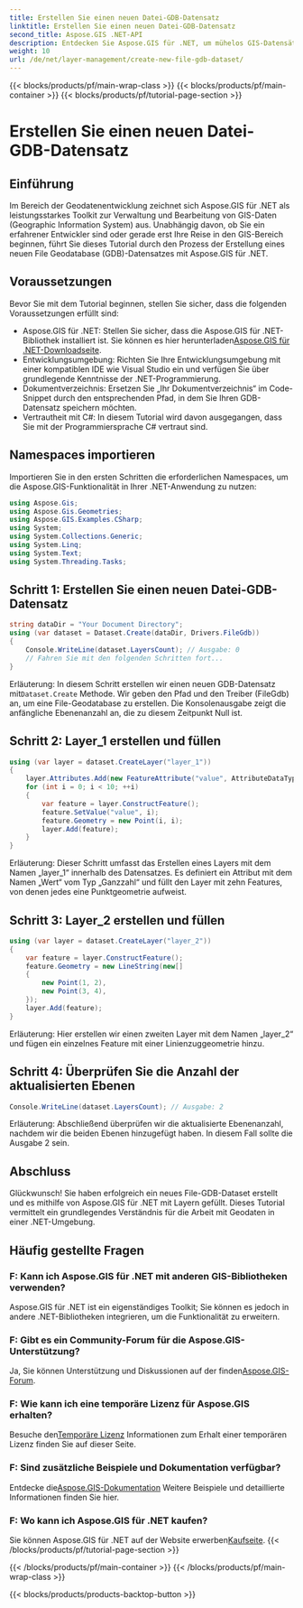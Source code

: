 ```yaml
---
title: Erstellen Sie einen neuen Datei-GDB-Datensatz
linktitle: Erstellen Sie einen neuen Datei-GDB-Datensatz
second_title: Aspose.GIS .NET-API
description: Entdecken Sie Aspose.GIS für .NET, um mühelos GIS-Datensätze zu erstellen und zu verwalten. Laden Sie es jetzt herunter und profitieren Sie von einer nahtlosen Geodatenentwicklung. #Aspose #GIS
weight: 10
url: /de/net/layer-management/create-new-file-gdb-dataset/
---
```


{{< blocks/products/pf/main-wrap-class >}}
{{< blocks/products/pf/main-container >}}
{{< blocks/products/pf/tutorial-page-section >}}

# Erstellen Sie einen neuen Datei-GDB-Datensatz

## Einführung
Im Bereich der Geodatenentwicklung zeichnet sich Aspose.GIS für .NET als leistungsstarkes Toolkit zur Verwaltung und Bearbeitung von GIS-Daten (Geographic Information System) aus. Unabhängig davon, ob Sie ein erfahrener Entwickler sind oder gerade erst Ihre Reise in den GIS-Bereich beginnen, führt Sie dieses Tutorial durch den Prozess der Erstellung eines neuen File Geodatabase (GDB)-Datensatzes mit Aspose.GIS für .NET.
## Voraussetzungen
Bevor Sie mit dem Tutorial beginnen, stellen Sie sicher, dass die folgenden Voraussetzungen erfüllt sind:
-  Aspose.GIS für .NET: Stellen Sie sicher, dass die Aspose.GIS für .NET-Bibliothek installiert ist. Sie können es hier herunterladen[Aspose.GIS für .NET-Downloadseite](https://releases.aspose.com/gis/net/).
- Entwicklungsumgebung: Richten Sie Ihre Entwicklungsumgebung mit einer kompatiblen IDE wie Visual Studio ein und verfügen Sie über grundlegende Kenntnisse der .NET-Programmierung.
- Dokumentverzeichnis: Ersetzen Sie „Ihr Dokumentverzeichnis“ im Code-Snippet durch den entsprechenden Pfad, in dem Sie Ihren GDB-Datensatz speichern möchten.
- Vertrautheit mit C#: In diesem Tutorial wird davon ausgegangen, dass Sie mit der Programmiersprache C# vertraut sind.
## Namespaces importieren
Importieren Sie in den ersten Schritten die erforderlichen Namespaces, um die Aspose.GIS-Funktionalität in Ihrer .NET-Anwendung zu nutzen:
```csharp
using Aspose.Gis;
using Aspose.Gis.Geometries;
using Aspose.GIS.Examples.CSharp;
using System;
using System.Collections.Generic;
using System.Linq;
using System.Text;
using System.Threading.Tasks;
```
## Schritt 1: Erstellen Sie einen neuen Datei-GDB-Datensatz
```csharp
string dataDir = "Your Document Directory";
using (var dataset = Dataset.Create(dataDir, Drivers.FileGdb))
{
    Console.WriteLine(dataset.LayersCount); // Ausgabe: 0
    // Fahren Sie mit den folgenden Schritten fort...
}
```
 Erläuterung: In diesem Schritt erstellen wir einen neuen GDB-Datensatz mit`Dataset.Create` Methode. Wir geben den Pfad und den Treiber (FileGdb) an, um eine File-Geodatabase zu erstellen. Die Konsolenausgabe zeigt die anfängliche Ebenenanzahl an, die zu diesem Zeitpunkt Null ist.
## Schritt 2: Layer_1 erstellen und füllen
```csharp
using (var layer = dataset.CreateLayer("layer_1"))
{
    layer.Attributes.Add(new FeatureAttribute("value", AttributeDataType.Integer));
    for (int i = 0; i < 10; ++i)
    {
        var feature = layer.ConstructFeature();
        feature.SetValue("value", i);
        feature.Geometry = new Point(i, i);
        layer.Add(feature);
    }
}
```
Erläuterung: Dieser Schritt umfasst das Erstellen eines Layers mit dem Namen „layer_1“ innerhalb des Datensatzes. Es definiert ein Attribut mit dem Namen „Wert“ vom Typ „Ganzzahl“ und füllt den Layer mit zehn Features, von denen jedes eine Punktgeometrie aufweist.
## Schritt 3: Layer_2 erstellen und füllen
```csharp
using (var layer = dataset.CreateLayer("layer_2"))
{
    var feature = layer.ConstructFeature();
    feature.Geometry = new LineString(new[]
    {
        new Point(1, 2),
        new Point(3, 4),
    });
    layer.Add(feature);
}
```
Erläuterung: Hier erstellen wir einen zweiten Layer mit dem Namen „layer_2“ und fügen ein einzelnes Feature mit einer Linienzuggeometrie hinzu.
## Schritt 4: Überprüfen Sie die Anzahl der aktualisierten Ebenen
```csharp
Console.WriteLine(dataset.LayersCount); // Ausgabe: 2
```
Erläuterung: Abschließend überprüfen wir die aktualisierte Ebenenanzahl, nachdem wir die beiden Ebenen hinzugefügt haben. In diesem Fall sollte die Ausgabe 2 sein.
## Abschluss
Glückwunsch! Sie haben erfolgreich ein neues File-GDB-Dataset erstellt und es mithilfe von Aspose.GIS für .NET mit Layern gefüllt. Dieses Tutorial vermittelt ein grundlegendes Verständnis für die Arbeit mit Geodaten in einer .NET-Umgebung.
## Häufig gestellte Fragen
### F: Kann ich Aspose.GIS für .NET mit anderen GIS-Bibliotheken verwenden?
Aspose.GIS für .NET ist ein eigenständiges Toolkit; Sie können es jedoch in andere .NET-Bibliotheken integrieren, um die Funktionalität zu erweitern.
### F: Gibt es ein Community-Forum für die Aspose.GIS-Unterstützung?
 Ja, Sie können Unterstützung und Diskussionen auf der finden[Aspose.GIS-Forum](https://forum.aspose.com/c/gis/33).
### F: Wie kann ich eine temporäre Lizenz für Aspose.GIS erhalten?
 Besuche den[Temporäre Lizenz](https://purchase.aspose.com/temporary-license/) Informationen zum Erhalt einer temporären Lizenz finden Sie auf dieser Seite.
### F: Sind zusätzliche Beispiele und Dokumentation verfügbar?
 Entdecke die[Aspose.GIS-Dokumentation](https://reference.aspose.com/gis/net/) Weitere Beispiele und detaillierte Informationen finden Sie hier.
### F: Wo kann ich Aspose.GIS für .NET kaufen?
 Sie können Aspose.GIS für .NET auf der Website erwerben[Kaufseite](https://purchase.aspose.com/buy).
{{< /blocks/products/pf/tutorial-page-section >}}

{{< /blocks/products/pf/main-container >}}
{{< /blocks/products/pf/main-wrap-class >}}

{{< blocks/products/products-backtop-button >}}
